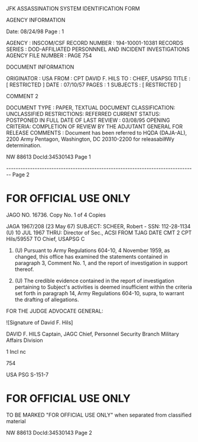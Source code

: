 JFK ASSASSINATION SYSTEM
IDENTIFICATION FORM

AGENCY INFORMATION

Date: 08/24/98
Page : 1

AGENCY : INSCOM/CSF
RECORD NUMBER : 194-10001-10381
RECORDS SERIES : DOD-AFFILIATED PERSONNNEL AND INCIDENT INVESTIGATIONS
AGENCY FILE NUMBER : PAGE 754

DOCUMENT INFORMATION

ORIGINATOR : USA
FROM : CPT DAVID F. HILS
TO : CHIEF, USAPSG
TITLE : [ RESTRICTED ]
DATE : 07/10/57
PAGES : 1
SUBJECTS : [ RESTRICTED ]

COMMENT 2

DOCUMENT TYPE : PAPER, TEXTUAL DOCUMENT
CLASSIFICATION: UNCLASSIFIED
RESTRICTIONS: REFERRED
CURRENT STATUS: POSTPONED IN FULL
DATE OF LAST REVIEW : 03/08/95
OPENING CRITERIA: COMPLETION OF REVIEW BY THE ADJUTANT GENERAL FOR
RELEASE
COMMENTS : Document has been referred to HQDA (DAJA-AL), 2200 Army
Pentagon, Washington, DC 20310-2200 for releasabilłWy
determination.

NW 88613 Docld:34530143 Page 1


-------------------------------------------------------------------------------- Page 2

# FOR OFFICIAL USE ONLY

JAGO NO. 16736.
Copy No. 1 of 4 Copies

JAGA 1967/208 (23 May 67)
SUBJECT: SCHEER, Robert - SSN: 112-28-1134 (U) 10 JUL 1967
THRU: Director of Sec., ACSI FROM TJAG DATE CMT 2
CPT Hils/59557
TO Chief, USAPSG C

1. (U) Pursuant to Army Regulations 604-10, 4 November 1959, as changed, this office has examined the statements contained in paragraph 3, Comment No. 1, and the report of investigation in support thereof.

2. (U) The credible evidence contained in the report of investigation pertaining to Subject's activities is deemed insufficient within the criteria set forth in paragraph 14, Army Regulations 604-10, supra, to warrant the drafting of allegations.

FOR THE JUDGE ADVOCATE GENERAL:

![Signature of David F. Hils]

DAVID F. HILS
Captain, JAGC
Chief, Personnel Security Branch
Military Affairs Division

1 Incl
nc

754

USA PSG S-151-7

# FOR OFFICIAL USE ONLY

TO BE MARKED "FOR OFFICIAL USE ONLY" when separated from classified material

NW 88613 DocId:34530143 Page 2
